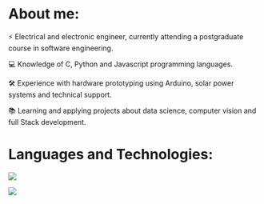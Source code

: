 # About me:

⚡ Electrical and electronic engineer, currently attending a postgraduate course in software engineering.

💻 Knowledge of C, Python and Javascript programming languages.

🛠️ Experience with hardware prototyping using Arduino, solar power systems and technical support.

📚 Learning and applying projects about data science, computer vision and full Stack development.


# Languages and Technologies:
<!-- ![Top Langs](https://github-readme-stats.vercel.app/api/top-langs/?username=Yuri-Vlasqz&size_weight=0.5&count_weight=0.5&hide=Jupyter+Notebook&layout=donut&theme=transparent) -->
<p align="start">
    <a href="https://github.com/anuraghazra/github-readme-stats">
    <img src="https://github-readme-stats.vercel.app/api/top-langs/?username=Yuri-Vlasqz&size_weight=0.5&count_weight=0.5&hide=Jupyter+Notebook&layout=donut&theme=transparent" />
  </a>
</p>

<p align="start">
  <a href="https://skillicons.dev">
    <img src="https://skillicons.dev/icons?i=git,docker,flask,sqlite,nodejs,express,opencv,sklearn,figma,arduino" />
  </a>
</p>

<!---
Yuri-Vlasqz/Yuri-Vlasqz is a ✨ special ✨ repository because its `README.md` (this file) appears on your GitHub profile.
You can click the Preview link to take a look at your changes.
--->
